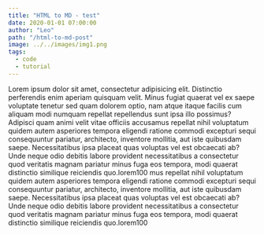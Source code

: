 ```yaml
---
title: "HTML to MD - test"
date: 2020-01-01 07:00:00
author: "Leo"
path: "/html-to-md-post"
image: ../../images/img1.png
tags:
  - code
  - tutorial
---
```


Lorem ipsum dolor sit amet, consectetur adipisicing elit. Distinctio perferendis enim aperiam quisquam velit. Minus fugiat quaerat vel ex saepe voluptate tenetur sed quam dolorem optio, nam atque itaque facilis cum aliquam modi numquam repellat repellendus sunt ipsa illo possimus? Adipisci quam animi velit vitae officiis accusamus repellat nihil voluptatum quidem autem asperiores tempora eligendi ratione commodi excepturi sequi consequuntur pariatur, architecto, inventore mollitia, aut iste quibusdam saepe. Necessitatibus ipsa placeat quas voluptas vel est obcaecati ab? Unde neque odio debitis labore provident necessitatibus a consectetur quod veritatis magnam pariatur minus fuga eos tempora, modi quaerat distinctio similique reiciendis quo.lorem100 mus repellat nihil voluptatum quidem autem asperiores tempora eligendi ratione commodi excepturi sequi consequuntur pariatur, architecto, inventore mollitia, aut iste quibusdam saepe. Necessitatibus ipsa placeat quas voluptas vel est obcaecati ab? Unde neque odio debitis labore provident necessitatibus a consectetur quod veritatis magnam pariatur minus fuga eos tempora, modi quaerat distinctio similique reiciendis quo.lorem100
